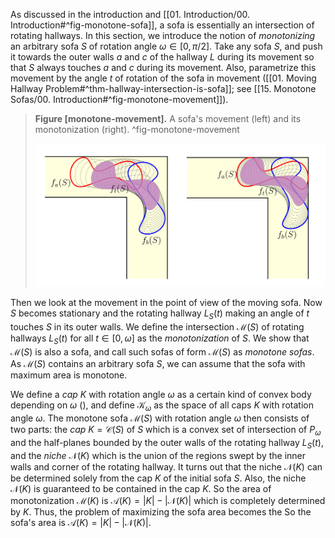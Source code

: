 As discussed in the introduction and [[01. Introduction/00. Introduction#^fig-monotone-sofa]], a sofa is essentially an intersection of rotating hallways. In this section, we introduce the notion of _monotonizing_ an arbitrary sofa $S$ of rotation angle $\omega \in [0, \pi/2]$. Take any sofa $S$, and push it towards the outer walls $a$ and $c$ of the hallway $L$ during its movement so that $S$ always touches $a$ and $c$ during its movement. Also, parametrize this movement by the angle $t$ of rotation of the sofa in movement ([[01. Moving Hallway Problem#^thm-hallway-intersection-is-sofa]]; see [[15. Monotone Sofas/00. Introduction#^fig-monotone-movement]]).

> __Figure [monotone-movement].__ A sofa's movement (left) and its monotonization (right). ^fig-monotone-movement
> 
> ![70%](images/monotone-movement.svg)

Then we look at the movement in the point of view of the moving sofa. Now $S$ becomes stationary and the rotating hallway $L_S(t)$ making an angle of $t$ touches $S$ in its outer walls. We define the intersection $\mathcal{M}(S)$ of rotating hallways $L_S(t)$ for all $t \in [0, \omega]$ as the _monotonization_ of $S$. We show that $\mathcal{M}(S)$ is also a sofa, and call such sofas of form $\mathcal{M}(S)$ as _monotone sofas_. As $\mathcal{M}(S)$ contains an arbitrary sofa $S$, we can assume that the sofa with maximum area is monotone.

We define a _cap_ $K$ with rotation angle $\omega$ as a certain kind of convex body depending on $\omega$ (), and define $\mathcal{K}_\omega$ as the space of all caps $K$ with rotation angle $\omega$. The monotone sofa $\mathcal{M}(S)$ with rotation angle $\omega$ then consists of two parts: the _cap_ $K = \mathcal{C}(S)$ of $S$ which is a convex set of intersection of $P_\omega$ and the half-planes bounded by the outer walls of the rotating hallway $L_S(t)$, and the _niche_ $\mathcal{N}(K)$ which is the union of the regions swept by the inner walls and corner of the rotating hallway. It turns out that the niche $\mathcal{N}(K)$ can be determined solely from the cap $K$ of the initial sofa $S$. Also, the niche $\mathcal{N}(K)$ is guaranteed to be contained in the cap $K$. So the area of monotonization $\mathcal{M}(K)$ is $\mathcal{A}(K) = |K| - |\mathcal{N}(K)|$ which is completely determined by $K$. Thus, the problem of maximizing the sofa area becomes the  So the sofa's area is $\mathcal{A}(K) = |K| - |\mathcal{N}(K)|$. 
